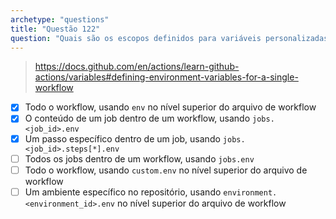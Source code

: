 ```yaml
---
archetype: "questions"
title: "Questão 122"
question: "Quais são os escopos definidos para variáveis personalizadas em um workflow? (escolha três)"
---
```



> https://docs.github.com/en/actions/learn-github-actions/variables#defining-environment-variables-for-a-single-workflow
- [x] Todo o workflow, usando `env` no nível superior do arquivo de workflow
- [x] O conteúdo de um job dentro de um workflow, usando `jobs.<job_id>.env`
- [x] Um passo específico dentro de um job, usando `jobs.<job_id>.steps[*].env`
- [ ] Todos os jobs dentro de um workflow, usando `jobs.env`
- [ ] Todo o workflow, usando `custom.env` no nível superior do arquivo de workflow
- [ ] Um ambiente específico no repositório, usando `environment.<environment_id>.env` no nível superior do arquivo de workflow
